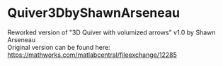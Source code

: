 # Quiver3DbyShawnArseneau
Reworked version of "3D Quiver with volumized arrows" v1.0 by Shawn Arseneau<br />
Original version can be found here:
https://mathworks.com/matlabcentral/fileexchange/12285
